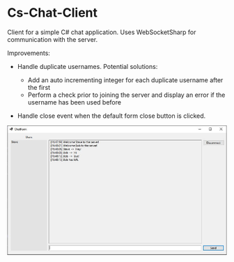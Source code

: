# Cs-Chat-Client
Client for a simple C# chat application. Uses WebSocketSharp for communication with the server.

Improvements:

 - Handle duplicate usernames. Potential solutions:
   - Add an auto incrementing integer for each duplicate username after the first
   - Perform a check prior to joining the server and display an error if the username has been used before
 
 - Handle close event when the default form close button is clicked.
 
 ![](https://github.com/noahjevon/Cs-Chat-Client/blob/master/ChatForm.JPG)
